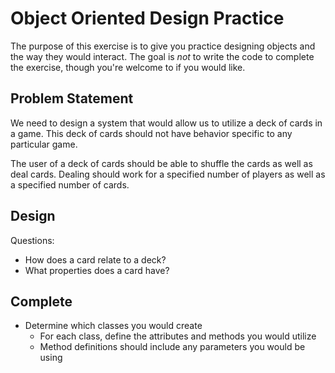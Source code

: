 # Object Oriented Design Practice

The purpose of this exercise is to give you practice designing objects and the way they would interact. The goal is _not_ to write the code to complete the exercise, though you're welcome to if you would like.

## Problem Statement
We need to design a system that would allow us to utilize a deck of cards in a game. This deck of cards should not have behavior specific to any particular game.

The user of a deck of cards should be able to shuffle the cards as well as deal cards. Dealing should work for a specified number of players as well as a specified number of cards.

## Design
Questions:
- How does a card relate to a deck?
- What properties does a card have?

## Complete
- Determine which classes you would create
  - For each class, define the attributes and methods you would utilize
  - Method definitions should include any parameters you would be using
